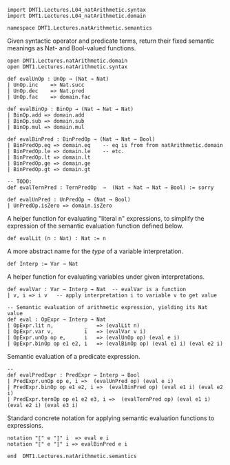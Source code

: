 ```lean
import DMT1.Lectures.L04_natArithmetic.syntax
import DMT1.Lectures.L04_natArithmetic.domain

namespace DMT1.Lectures.natArithmetic.semantics
```

Given syntactic operator and predicate terms, return
their fixed semantic meanings as Nat- and Bool-valued
functions.
```lean
open DMT1.Lectures.natArithmetic.domain
open DMT1.Lectures.natArithmetic.syntax

def evalUnOp : UnOp → (Nat → Nat)
| UnOp.inc    => Nat.succ
| UnOp.dec    => Nat.pred
| UnOp.fac    => domain.fac

def evalBinOp : BinOp → (Nat → Nat → Nat)
| BinOp.add => domain.add
| BinOp.sub => domain.sub
| BinOp.mul => domain.mul

def evalBinPred : BinPredOp → (Nat → Nat → Bool)
| BinPredOp.eq => domain.eq    -- eq is from from natArithmetic.domain
| BinPredOp.le => domain.le    -- etc.
| BinPredOp.lt => domain.lt
| BinPredOp.ge => domain.ge
| BinPredOp.gt => domain.gt

-- TODO:
def evalTernPred : TernPredOp  →  (Nat → Nat → Nat → Bool) := sorry

def evalUnPred : UnPredOp → (Nat → Bool)
| UnPredOp.isZero => domain.isZero
```

A helper function for evaluating "literal n"
expressions, to simplify the expression of
the semantic evaluation function defined
below.
```lean
def evalLit (n : Nat) : Nat := n
```

A more abstract name for the *type* of a
variable interpretation.
```lean
def Interp := Var → Nat
```

A helper function for evaluating variables
under given interpretations.
```lean
def evalVar : Var → Interp → Nat  -- evalVar is a function
| v, i => i v   -- apply interpretation i to variable v to get value

-- Semantic evaluation of arithmetic expression, yielding its Nat value
def eval : OpExpr → Interp → Nat
| OpExpr.lit n,          _   => (evalLit n)
| OpExpr.var v,          i   => (evalVar v i)
| OpExpr.unOp op e,      i   => (evalUnOp op) (eval e i)
| OpExpr.binOp op e1 e2, i   => (evalBinOp op) (eval e1 i) (eval e2 i)
```

Semantic evaluation of a predicate expression.
```lean
--
def evalPredExpr : PredExpr → Interp → Bool
| PredExpr.unOp op e, i =>  (evalUnPred op) (eval e i)
| PredExpr.binOp op e1 e2, i =>  (evalBinPred op) (eval e1 i) (eval e2 i)
| PredExpr.ternOp op e1 e2 e3, i =>  (evalTernPred op) (eval e1 i) (eval e2 i) (eval e3 i)
```

Standard concrete notation for applying semantic
evaluation functions to expressions.
```lean
notation "⟦" e "⟧" i  => eval e i
notation "⟦" e "⟧" i => evalBinPred e i

end  DMT1.Lectures.natArithmetic.semantics
```
